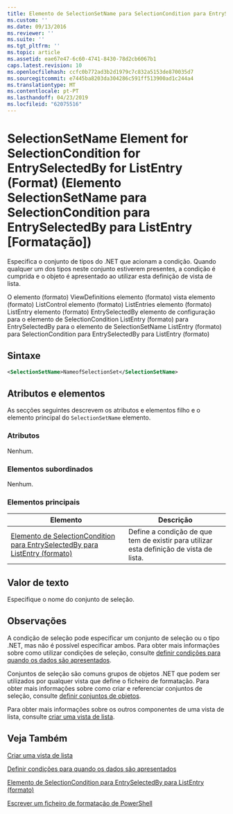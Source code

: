 ```yaml
---
title: Elemento de SelectionSetName para SelectionCondition para EntrySelectedBy para ListEntry (formato) | Documentos da Microsoft
ms.custom: ''
ms.date: 09/13/2016
ms.reviewer: ''
ms.suite: ''
ms.tgt_pltfrm: ''
ms.topic: article
ms.assetid: eae67e47-6c60-4741-8430-78d2cb6067b1
caps.latest.revision: 10
ms.openlocfilehash: ccfc0b772ad3b2d1979c7c832a5153de870035d7
ms.sourcegitcommit: e7445ba8203da304286c591ff513900ad1c244a4
ms.translationtype: MT
ms.contentlocale: pt-PT
ms.lasthandoff: 04/23/2019
ms.locfileid: "62075516"
---
```

# <a name="selectionsetname-element-for-selectioncondition-for-entryselectedby-for-listentry-format"></a>SelectionSetName Element for SelectionCondition for EntrySelectedBy for ListEntry (Format) (Elemento SelectionSetName para SelectionCondition para EntrySelectedBy para ListEntry [Formatação])

Especifica o conjunto de tipos do .NET que acionam a condição. Quando qualquer um dos tipos neste conjunto estiverem presentes, a condição é cumprida e o objeto é apresentado ao utilizar esta definição de vista de lista.

O elemento (formato) ViewDefinitions elemento (formato) vista elemento (formato) ListControl elemento (formato) ListEntries elemento (formato) ListEntry elemento (formato) EntrySelectedBy elemento de configuração para o elemento de SelectionCondition ListEntry (formato) para EntrySelectedBy para o elemento de SelectionSetName ListEntry (formato) para SelectionCondition para EntrySelectedBy para ListEntry (formato)

## <a name="syntax"></a>Sintaxe

```xml
<SelectionSetName>NameofSelectionSet</SelectionSetName>
```

## <a name="attributes-and-elements"></a>Atributos e elementos

As secções seguintes descrevem os atributos e elementos filho e o elemento principal do `SelectionSetName` elemento.

### <a name="attributes"></a>Atributos

Nenhum.

### <a name="child-elements"></a>Elementos subordinados

Nenhum.

### <a name="parent-elements"></a>Elementos principais

|Elemento|Descrição|
|-------------|-----------------|
|[Elemento de SelectionCondition para EntrySelectedBy para ListEntry (formato)](./selectioncondition-element-for-entryselectedby-for-listcontrol-format.md)|Define a condição de que tem de existir para utilizar esta definição de vista de lista.|

## <a name="text-value"></a>Valor de texto

Especifique o nome do conjunto de seleção.

## <a name="remarks"></a>Observações

A condição de seleção pode especificar um conjunto de seleção ou o tipo .NET, mas não é possível especificar ambos. Para obter mais informações sobre como utilizar condições de seleção, consulte [definir condições para quando os dados são apresentados](./defining-conditions-for-displaying-data.md).

Conjuntos de seleção são comuns grupos de objetos .NET que podem ser utilizados por qualquer vista que define o ficheiro de formatação. Para obter mais informações sobre como criar e referenciar conjuntos de seleção, consulte [definir conjuntos de objetos](./defining-selection-sets.md).

Para obter mais informações sobre os outros componentes de uma vista de lista, consulte [criar uma vista de lista](./creating-a-list-view.md).

## <a name="see-also"></a>Veja Também

[Criar uma vista de lista](./creating-a-list-view.md)

[Definir condições para quando os dados são apresentados](./defining-conditions-for-displaying-data.md)

[Elemento de SelectionCondition para EntrySelectedBy para ListEntry (formato)](./selectioncondition-element-for-entryselectedby-for-listcontrol-format.md)

[Escrever um ficheiro de formatação de PowerShell](./writing-a-powershell-formatting-file.md)
